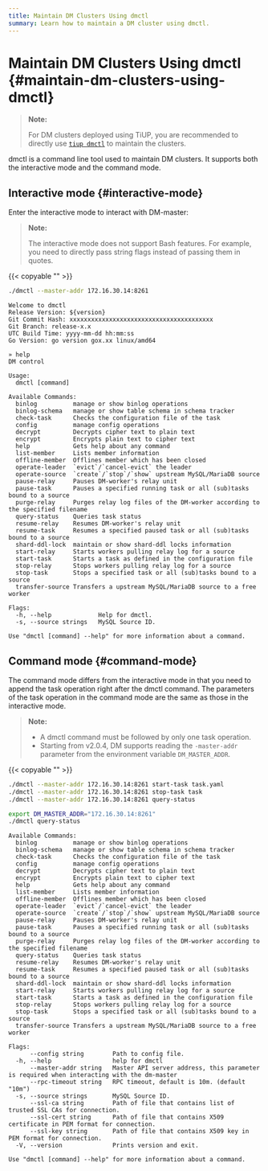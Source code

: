 ```yaml
---
title: Maintain DM Clusters Using dmctl
summary: Learn how to maintain a DM cluster using dmctl.
---
```


# Maintain DM Clusters Using dmctl {#maintain-dm-clusters-using-dmctl}

> **Note:**
>
> For DM clusters deployed using TiUP, you are recommended to directly use [`tiup dmctl`](/dm/maintain-dm-using-tiup.md#dmctl) to maintain the clusters.

dmctl is a command line tool used to maintain DM clusters. It supports both the interactive mode and the command mode.

## Interactive mode {#interactive-mode}

Enter the interactive mode to interact with DM-master:

> **Note:**
>
> The interactive mode does not support Bash features. For example, you need to directly pass string flags instead of passing them in quotes.

{{< copyable "" >}}

```bash
./dmctl --master-addr 172.16.30.14:8261
```

```
Welcome to dmctl
Release Version: ${version}
Git Commit Hash: xxxxxxxxxxxxxxxxxxxxxxxxxxxxxxxxxxxxxxxx
Git Branch: release-x.x
UTC Build Time: yyyy-mm-dd hh:mm:ss
Go Version: go version gox.xx linux/amd64

» help
DM control

Usage:
  dmctl [command]

Available Commands:
  binlog          manage or show binlog operations
  binlog-schema   manage or show table schema in schema tracker
  check-task      Checks the configuration file of the task
  config          manage config operations
  decrypt         Decrypts cipher text to plain text
  encrypt         Encrypts plain text to cipher text
  help            Gets help about any command
  list-member     Lists member information
  offline-member  Offlines member which has been closed
  operate-leader  `evict`/`cancel-evict` the leader
  operate-source  `create`/`stop`/`show` upstream MySQL/MariaDB source
  pause-relay     Pauses DM-worker's relay unit
  pause-task      Pauses a specified running task or all (sub)tasks bound to a source
  purge-relay     Purges relay log files of the DM-worker according to the specified filename
  query-status    Queries task status
  resume-relay    Resumes DM-worker's relay unit
  resume-task     Resumes a specified paused task or all (sub)tasks bound to a source
  shard-ddl-lock  maintain or show shard-ddl locks information
  start-relay     Starts workers pulling relay log for a source
  start-task      Starts a task as defined in the configuration file
  stop-relay      Stops workers pulling relay log for a source
  stop-task       Stops a specified task or all (sub)tasks bound to a source
  transfer-source Transfers a upstream MySQL/MariaDB source to a free worker

Flags:
  -h, --help             Help for dmctl.
  -s, --source strings   MySQL Source ID.

Use "dmctl [command] --help" for more information about a command.
```

## Command mode {#command-mode}

The command mode differs from the interactive mode in that you need to append the task operation right after the dmctl command. The parameters of the task operation in the command mode are the same as those in the interactive mode.

> **Note:**
>
> -   A dmctl command must be followed by only one task operation.
> -   Starting from v2.0.4, DM supports reading the `-master-addr` parameter from the environment variable `DM_MASTER_ADDR`.

{{< copyable "" >}}

```bash
./dmctl --master-addr 172.16.30.14:8261 start-task task.yaml
./dmctl --master-addr 172.16.30.14:8261 stop-task task
./dmctl --master-addr 172.16.30.14:8261 query-status

export DM_MASTER_ADDR="172.16.30.14:8261"
./dmctl query-status
```

```
Available Commands:
  binlog          manage or show binlog operations
  binlog-schema   manage or show table schema in schema tracker
  check-task      Checks the configuration file of the task
  config          manage config operations
  decrypt         Decrypts cipher text to plain text
  encrypt         Encrypts plain text to cipher text
  help            Gets help about any command
  list-member     Lists member information
  offline-member  Offlines member which has been closed
  operate-leader  `evict`/`cancel-evict` the leader
  operate-source  `create`/`stop`/`show` upstream MySQL/MariaDB source
  pause-relay     Pauses DM-worker's relay unit
  pause-task      Pauses a specified running task or all (sub)tasks bound to a source
  purge-relay     Purges relay log files of the DM-worker according to the specified filename
  query-status    Queries task status
  resume-relay    Resumes DM-worker's relay unit
  resume-task     Resumes a specified paused task or all (sub)tasks bound to a source
  shard-ddl-lock  maintain or show shard-ddl locks information
  start-relay     Starts workers pulling relay log for a source
  start-task      Starts a task as defined in the configuration file
  stop-relay      Stops workers pulling relay log for a source
  stop-task       Stops a specified task or all (sub)tasks bound to a source
  transfer-source Transfers a upstream MySQL/MariaDB source to a free worker

Flags:
      --config string        Path to config file.
  -h, --help                 help for dmctl
      --master-addr string   Master API server address, this parameter is required when interacting with the dm-master
      --rpc-timeout string   RPC timeout, default is 10m. (default "10m")
  -s, --source strings       MySQL Source ID.
      --ssl-ca string        Path of file that contains list of trusted SSL CAs for connection.
      --ssl-cert string      Path of file that contains X509 certificate in PEM format for connection.
      --ssl-key string       Path of file that contains X509 key in PEM format for connection.
  -V, --version              Prints version and exit.

Use "dmctl [command] --help" for more information about a command.
```
